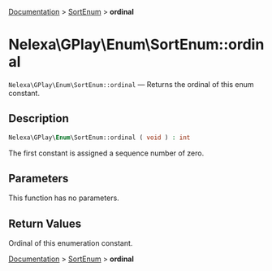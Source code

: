 [Documentation](../../README.md) > [SortEnum](README.md) > **ordinal**

# Nelexa\GPlay\Enum\SortEnum::ordinal
`Nelexa\GPlay\Enum\SortEnum::ordinal` — Returns the ordinal of this enum constant.

## Description
```php
Nelexa\GPlay\Enum\SortEnum::ordinal ( void ) : int
```
The first constant is assigned a sequence number of zero.

## Parameters
This function has no parameters.

## Return Values
Ordinal of this enumeration constant.

[Documentation](../../README.md) > [SortEnum](README.md) > **ordinal**
